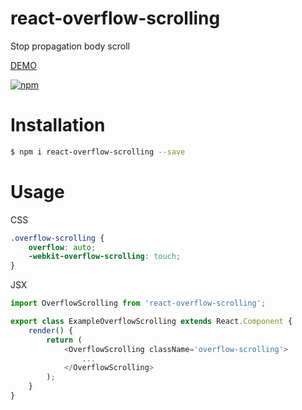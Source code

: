 react-overflow-scrolling
=====================
Stop propagation body scroll

[DEMO](https://evokit.net/demo/react-overflow-scrolling/)

[![npm](https://img.shields.io/npm/v/react-overflow-scrolling.svg)](https://www.npmjs.com/package/react-overflow-scrolling)

# Installation

```bash
$ npm i react-overflow-scrolling --save
```

# Usage

CSS

```css
.overflow-scrolling {
    overflow: auto;
    -webkit-overflow-scrolling: touch;
}
```

JSX

```js
import OverflowScrolling from 'react-overflow-scrolling';

export class ExampleOverflowScrolling extends React.Component {
    render() {
        return (
            <OverflowScrolling className='overflow-scrolling'>
                ...
            </OverflowScrolling>
        );
    }
}
```
